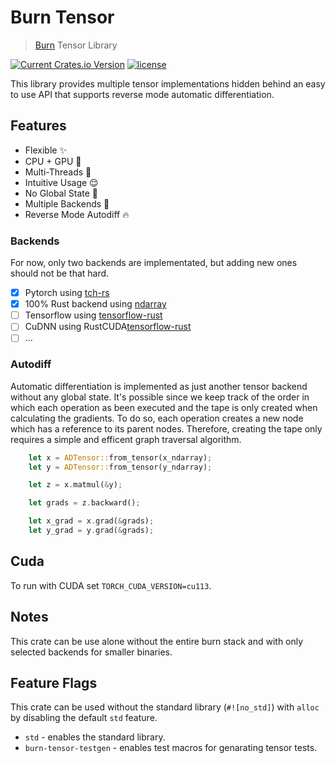 # Burn Tensor

> [Burn](https://github.com/burn-rs/burn) Tensor Library 

[![Current Crates.io Version](https://img.shields.io/crates/v/burn-tensor.svg)](https://crates.io/crates/burn-tensor)
[![license](https://shields.io/badge/license-MIT%2FApache--2.0-blue)](https://github.com/burn-rs/burn-tensor/blob/master/README.md)

This library provides multiple tensor implementations hidden behind an easy to use API that supports reverse mode automatic differentiation.

## Features

* Flexible ✨
* CPU + GPU 🙏
* Multi-Threads 🚀
* Intuitive Usage 😌
* No Global State 🚫
* Multiple Backends 🦾
* Reverse Mode Autodiff 🔥

### Backends

For now, only two backends are implementated, but adding new ones should not be that hard.

* [X] Pytorch using [tch-rs](https://github.com/LaurentMazare/tch-rs)
* [X] 100% Rust backend using [ndarray](https://github.com/rust-ndarray/ndarray)
* [ ] Tensorflow using [tensorflow-rust](https://github.com/tensorflow/rust)
* [ ] CuDNN using RustCUDA[tensorflow-rust](https://github.com/Rust-GPU/Rust-CUDA)
* [ ] ...

### Autodiff

Automatic differentiation is implemented as just another tensor backend without any global state.
It's possible since we keep track of the order in which each operation as been executed and the tape is only created when calculating the gradients.
To do so, each operation creates a new node which has a reference to its parent nodes.
Therefore, creating the tape only requires a simple and efficent graph traversal algorithm.

```rust
    let x = ADTensor::from_tensor(x_ndarray);
    let y = ADTensor::from_tensor(y_ndarray);

    let z = x.matmul(&y);

    let grads = z.backward();

    let x_grad = x.grad(&grads);
    let y_grad = y.grad(&grads);
```

## Cuda

To run with CUDA set `TORCH_CUDA_VERSION=cu113`.

## Notes

This crate can be use alone without the entire burn stack and with only selected backends for smaller binaries.


## Feature Flags

This crate can be used without the standard library (`#![no_std]`) with `alloc` by disabling
the default `std` feature.

* `std` - enables the standard library.
* `burn-tensor-testgen` - enables test macros for genarating tensor tests. 

